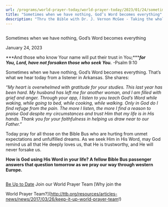 ```yaml
---
url: /programs/world-prayer-today/world-prayer-today/2023/01/24/sometimes-when-we-have-nothing-god-s-word-becomes-everything
title: "Sometimes when we have nothing, God’s Word becomes everything"
description: "Thru the Bible with Dr. J. Vernon McGee - Taking the whole Word to the whole world"
---
```







## 
 Sometimes when we have nothing, God’s Word becomes everything


January 24, 2023




***And those who know Your name will put their trust in You;******for You, Lord, have not forsaken those who seek You.*** -Psalm 9:10

Sometimes when we have nothing, God’s Word becomes everything. That’s what we hear today from a listener in Arkansas. She shares:

*“My heart is overwhelmed with gratitude for your studies. This last year has been hard. My husband has left me for another woman, and I am filled with grief and anger. Through your app, I listen to you teach God’s Word while waking, while going to bed, while cooking, while walking. Only in God do I find refuge from the pain. The more I listen, the more I find a reason to praise God despite my circumstances and trust Him that my life is in His hands. Thank you for your faithfulness in helping us draw near to our Father.”*

Today pray for all those on the Bible Bus who are hurting from unmet expectations and unfulfilled dreams. As we seek Him in His Word, may God remind us all that He deeply loves us, that He is trustworthy, and He will never forsake us.

**How is God using His Word in your life? A fellow Bible Bus passenger answers that question tomorrow as we pray our way through western Europe.**







## 




[Be Up to Date](http://feeds.feedburner.com/WorldPrayerToday "World Prayer Today RSS Feed")
Join our World Prayer Team
[Why join the  

World Prayer Team?](http://ttb.org/resources/articles-news/news/2017/03/26/keep-it-up-world-prayer-team!)




